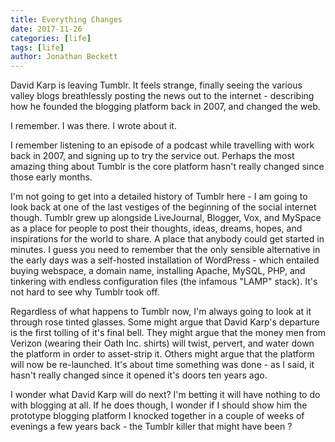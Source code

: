 ```yaml
---
title: Everything Changes
date: 2017-11-26
categories: [life]
tags: [life]
author: Jonathan Beckett
---
```


David Karp is leaving Tumblr. It feels strange, finally seeing the various valley blogs breathlessly posting the news out to the internet - describing how he founded the blogging platform back in 2007, and changed the web.

I remember. I was there. I wrote about it.

I remember listening to an episode of a podcast while travelling with work back in 2007, and signing up to try the service out. Perhaps the most amazing thing about Tumblr is the core platform hasn't really changed since those early months.

I'm not going to get into a detailed history of Tumblr here - I am going to look back at one of the last vestiges of the beginning of the social internet though. Tumblr grew up alongside LiveJournal, Blogger, Vox, and MySpace as a place for people to post their thoughts, ideas, dreams, hopes, and inspirations for the world to share. A place that anybody could get started in minutes. I guess you need to remember that the only sensible alternative in the early days was a self-hosted installation of WordPress - which entailed buying webspace, a domain name, installing Apache, MySQL, PHP, and tinkering with endless configuration files (the infamous "LAMP" stack). It's not hard to see why Tumblr took off.

Regardless of what happens to Tumblr now, I'm always going to look at it through rose tinted glasses. Some might argue that David Karp's departure is the first tolling of it's final bell. They might argue that the money men from Verizon (wearing their Oath Inc. shirts) will twist, pervert, and water down the platform in order to asset-strip it. Others might argue that the platform will now be re-launched. It's about time something was done - as I said, it hasn't really changed since it opened it's doors ten years ago.

I wonder what David Karp will do next? I'm betting it will have nothing to do with blogging at all. If he does though, I wonder if I should show him the prototype blogging platform I knocked together in a couple of weeks of evenings a few years back - the Tumblr killer that might have been ?